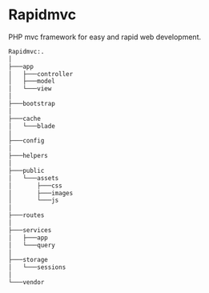 # Rapidmvc
PHP mvc framework for easy and rapid web development.

```bash
Rapidmvc:.
│ 
├───app
│   ├───controller
│   ├───model
│   └───view
│
├───bootstrap
│ 
├───cache
│   └───blade
│ 
├───config
│ 
├───helpers
│ 
├───public
│   └───assets
│       ├───css
│       ├───images
│       └───js
│ 
├───routes
│ 
├───services
│   ├───app
│   └───query
│ 
├───storage
│   └───sessions
│ 
└───vendor
```